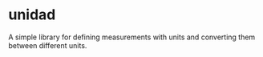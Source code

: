 # unidad
A simple library for defining measurements with units and converting them between different units.
